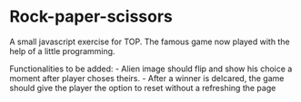 # Rock-paper-scissors
A small javascript exercise for TOP. The famous game now played with the help of a little programming. 


Functionalities to be added:
    - Alien image should flip and show his choice a moment after player choses theirs.
    - After a winner is delcared, the game should give the player the option to reset without a refreshing the page
    
